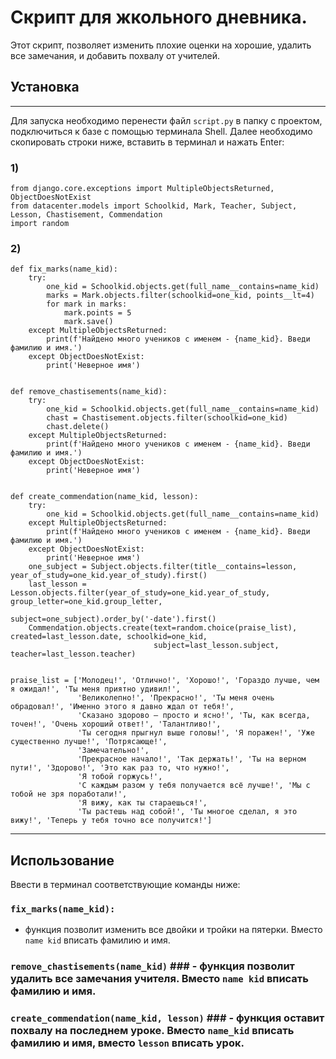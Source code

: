 # Скрипт для жкольного дневника.

Этот скрипт, позволяет изменить плохие оценки на хорошие, удалить все замечания, и добавить похвалу от учителей.

## Установка

---

Для запуска необходимо перенести файл ```script.py``` в папку с проектом, подключиться к базе с помощью терминала Shell. Далее необходимо скопировать строки ниже, вставить в терминал и нажать Enter:
### 1)
```commandline
from django.core.exceptions import MultipleObjectsReturned, ObjectDoesNotExist
from datacenter.models import Schoolkid, Mark, Teacher, Subject, Lesson, Chastisement, Commendation
import random
```
### 2)
```commandline
def fix_marks(name_kid):
    try:
        one_kid = Schoolkid.objects.get(full_name__contains=name_kid)
        marks = Mark.objects.filter(schoolkid=one_kid, points__lt=4)
        for mark in marks:
            mark.points = 5
            mark.save()
    except MultipleObjectsReturned:
        print(f'Найдено много учеников с именем - {name_kid}. Введи фамилию и имя.')
    except ObjectDoesNotExist:
        print('Неверное имя')


def remove_chastisements(name_kid):
    try:
        one_kid = Schoolkid.objects.get(full_name__contains=name_kid)
        chast = Chastisement.objects.filter(schoolkid=one_kid)
        chast.delete()
    except MultipleObjectsReturned:
        print(f'Найдено много учеников с именем - {name_kid}. Введи фамилию и имя.')
    except ObjectDoesNotExist:
        print('Неверное имя')


def create_commendation(name_kid, lesson):
    try:
        one_kid = Schoolkid.objects.get(full_name__contains=name_kid)
    except MultipleObjectsReturned:
        print(f'Найдено много учеников с именем - {name_kid}. Введи фамилию и имя.')
    except ObjectDoesNotExist:
        print('Неверное имя')
    one_subject = Subject.objects.filter(title__contains=lesson, year_of_study=one_kid.year_of_study).first()
    last_lesson = Lesson.objects.filter(year_of_study=one_kid.year_of_study, group_letter=one_kid.group_letter,
                                        subject=one_subject).order_by('-date').first()
    Commendation.objects.create(text=random.choice(praise_list), created=last_lesson.date, schoolkid=one_kid,
                                subject=last_lesson.subject, teacher=last_lesson.teacher)


praise_list = ['Молодец!', 'Отлично!', 'Хорошо!', 'Гораздо лучше, чем я ожидал!', 'Ты меня приятно удивил!',
               'Великолепно!', 'Прекрасно!', 'Ты меня очень обрадовал!', 'Именно этого я давно ждал от тебя!',
               'Сказано здорово – просто и ясно!', 'Ты, как всегда, точен!', 'Очень хороший ответ!', 'Талантливо!',
               'Ты сегодня прыгнул выше головы!', 'Я поражен!', 'Уже существенно лучше!', 'Потрясающе!',
               'Замечательно!',
               'Прекрасное начало!', 'Так держать!', 'Ты на верном пути!', 'Здорово!', 'Это как раз то, что нужно!',
               'Я тобой горжусь!',
               'С каждым разом у тебя получается всё лучше!', 'Мы с тобой не зря поработали!',
               'Я вижу, как ты стараешься!',
               'Ты растешь над собой!', 'Ты многое сделал, я это вижу!', 'Теперь у тебя точно все получится!']
```
---

## Использование
Ввести в терминал соответствующие команды ниже:<br>
### ```fix_marks(name_kid):```
- функция позволит изменить все двойки и тройки на пятерки. Вместо ```name kid``` вписать фамилию и имя. <br>
### ```remove_chastisements(name_kid)``` ### - функция позволит удалить все замечания учителя. Вместо ```name kid``` вписать фамилию и имя. <br>
### ```create_commendation(name_kid, lesson)``` ### - функция оставит похвалу на последнем уроке. Вместо ```name_kid``` вписать фамилию и имя, вместо ```lesson``` вписать урок.
